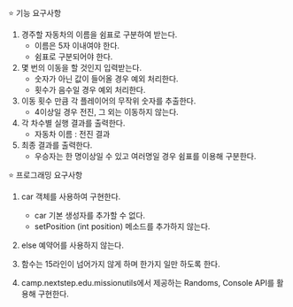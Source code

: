 ⭐️ 기능 요구사항

1. 경주할 자동차의 이름을 쉼표로 구분하여 받는다. 
   - 이름은 5자 이내여야 한다. 
   - 쉼표로 구분되어야 한다. 
2. 몇 번의 이동을 할 것인지 입력받는다. 
   - 숫자가 아닌 값이 들어올 경우 예외 처리한다.
   - 횟수가 음수일 경우 예외 처리한다. 
3. 이동 횟수 만큼 각 플레이어의 무작위 숫자를 추출한다. 
   - 4이상일 경우 전진, 그 외는 이동하지 않는다. 
4. 각 차수별 실행 결과를 출력한다.
   - 자동차 이름 : 전진 결과
5. 최종 결과를 출력한다. 
   - 우승자는 한 명이상일 수 있고 여러명일 경우 쉼표를 이용해 구분한다. 


⭐️ 프로그래밍 요구사항
1. car 객체를 사용하여 구현한다.
   - car 기본 생성자를 추가할 수 없다. 
   - setPosition (int position) 메소드를 추가하지 않는다.

2. else 예약어를 사용하지 않는다. 
3. 함수는 15라인이 넘어가지 않게 하며 한가지 일만 하도록 한다. 
4. camp.nextstep.edu.missionutils에서 제공하는 Randoms, Console API를 활용해 구현한다.